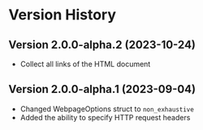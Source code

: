 # Version History

## Version 2.0.0-alpha.2 (2023-10-24)

- Collect all links of the HTML document

## Version 2.0.0-alpha.1 (2023-09-04)

- Changed WebpageOptions struct to `non_exhaustive`
- Added the ability to specify HTTP request headers
